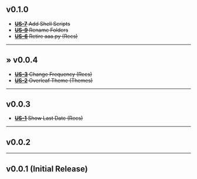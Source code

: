## v0.1.0
* ~~[**US-7**](https://daniel-hengyu-xiang.atlassian.net/browse/US-7) Add Shell Scripts~~
* ~~[**US-9**](https://daniel-hengyu-xiang.atlassian.net/browse/US-9) Rename Folders~~
* ~~[**US-6**](https://daniel-hengyu-xiang.atlassian.net/browse/US-6) Retire aaa.py (Recs)~~
___
## &raquo; v0.0.4
* ~~[**US-3**](https://daniel-hengyu-xiang.atlassian.net/browse/US-3) Change Frequency (Recs)~~
* ~~[**US-2**](https://daniel-hengyu-xiang.atlassian.net/browse/US-2) Overleaf Theme (Themes)~~
___
## v0.0.3
* ~~[**US-1**](https://daniel-hengyu-xiang.atlassian.net/browse/US-1) Show Last Date (Recs)~~
___
## v0.0.2
___
## v0.0.1 (Initial Release)
